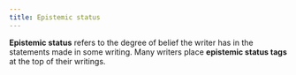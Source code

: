 ```yaml
---
title: Epistemic status
---
```


**Epistemic status** refers to the degree of belief the writer has in the
statements made in some writing. Many writers place **epistemic status tags**
at the top of their writings.
